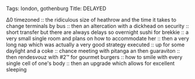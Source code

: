Tags: london, gothenburg
Title: DELAYED
  
∆0 timezoned :: the ridiculous size of heathrow and the time it takes to change terminals by bus :: then an altercation with a dickhead on security :: short transfer but there are always delays so overnight sushi for brekkie :: a very small single room and plans on how to accommodate her :: then a very long nap which was actually a very good strategy executed :: up for some daylight and a coke :: chance meeting with pitanga an then guaraviton :: then rendesvouz with #2™ for gourmet burgers :: how to smile with every single cell of one's body :: then an upgrade which allows for excellent sleeping  
